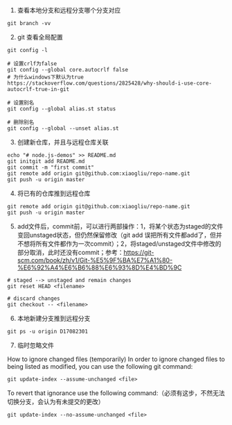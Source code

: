 1. 查看本地分支和远程分支哪个分支对应

```
git branch -vv
```

2. git 查看全局配置

```
git config -l

# 设置crlf为false
git config --global core.autocrlf false
# 为什么windows下默认为true https://stackoverflow.com/questions/2825428/why-should-i-use-core-autocrlf-true-in-git

# 设置别名
git config --global alias.st status

# 删除别名
git config --global --unset alias.st
```

3. 创建新仓库，并且与远程仓库关联

```
echo "# node.js-demos" >> README.md
git initgit add README.md
git commit -m "first commit"
git remote add origin git@github.com:xiaogliu/repo-name.git
git push -u origin master
```

4. 将已有的仓库推到远程仓库

```
git remote add origin git@github.com:xiaogliu/repo-name.git
git push -u origin master
```

5. add文件后，commit前，可以进行两部操作：1，将某个状态为staged的文件变回unstaged状态，但仍然保留修改（git add 误把所有文件都add了，但并不想将所有文件都作为一次commit）；2，将staged/unstaged文件中修改的部分取消，此时还没有commit；参考：https://git-scm.com/book/zh/v1/Git-%E5%9F%BA%E7%A1%80-%E6%92%A4%E6%B6%88%E6%93%8D%E4%BD%9C

```
# staged --> unstaged and remain changes
git reset HEAD <filename>

# discard changes
git checkout -- <filename>
```

6. 本地新建分支推到远程分支

```
git ps -u origin D17082301
```

7. 临时忽略文件

How to ignore changed files (temporarily)
In order to ignore changed files to being listed as modified, you can use the following git command:

```
git update-index --assume-unchanged <file>
```

To revert that ignorance use the following command:（必须有这步，不然无法切换分支，会认为有未提交的更改）

```
git update-index --no-assume-unchanged <file>
```
